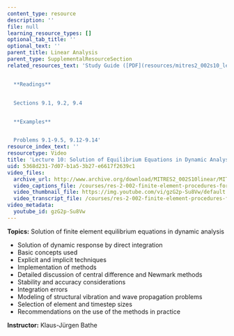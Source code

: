 ```yaml
---
content_type: resource
description: ''
file: null
learning_resource_types: []
optional_tab_title: ''
optional_text: ''
parent_title: Linear Analysis
parent_type: SupplementalResourceSection
related_resources_text: 'Study Guide ([PDF](resources/mitres2_002s10_lec10))


  **Readings**


  Sections 9.1, 9.2, 9.4


  **Examples**


  Problems 9.1-9.5, 9.12-9.14'
resource_index_text: ''
resourcetype: Video
title: 'Lecture 10: Solution of Equilibrium Equations in Dynamic Analysis'
uid: 5368d231-7d07-b1a5-3b27-e6617f2639c1
video_files:
  archive_url: http://www.archive.org/download/MITRES2_002S10linear/MITRES2_002S10linear_lec10_300k.mp4
  video_captions_file: /courses/res-2-002-finite-element-procedures-for-solids-and-structures-spring-2010/4e225603d5125253a4169d1791de9bb1_gzG2p-Su8Vw.vtt
  video_thumbnail_file: https://img.youtube.com/vi/gzG2p-Su8Vw/default.jpg
  video_transcript_file: /courses/res-2-002-finite-element-procedures-for-solids-and-structures-spring-2010/85020abbc92bb6eb596eb9533ee2e9a4_gzG2p-Su8Vw.pdf
video_metadata:
  youtube_id: gzG2p-Su8Vw
---
```


**Topics:** Solution of finite element equilibrium equations in dynamic analysis

*   Solution of dynamic response by direct integration
*   Basic concepts used
*   Explicit and implicit techniques
*   Implementation of methods
*   Detailed discussion of central difference and Newmark methods
*   Stability and accuracy considerations
*   Integration errors
*   Modeling of structural vibration and wave propagation problems
*   Selection of element and timestep sizes
*   Recommendations on the use of the methods in practice

**Instructor:** Klaus-Jürgen Bathe